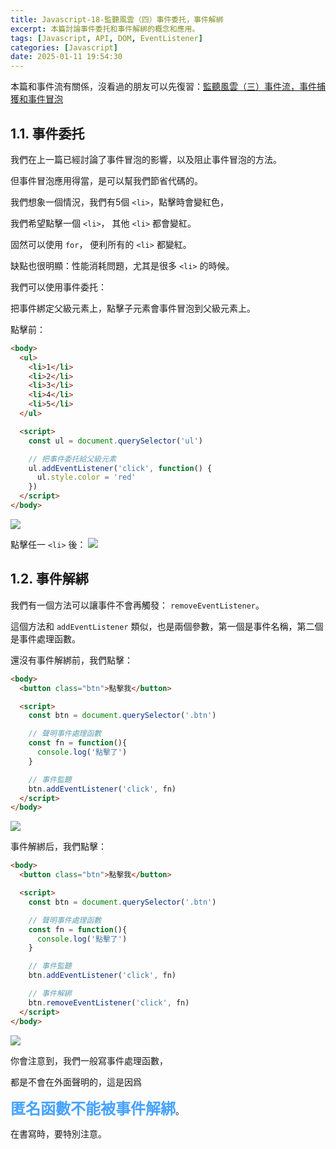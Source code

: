 ```yaml
---
title: Javascript-18-監聽風雲（四）事件委托，事件解綁
excerpt: 本篇討論事件委托和事件解綁的概念和應用。
tags: [Javascript, API, DOM, EventListener] 
categories: [Javascript]
date: 2025-01-11 19:54:30
---
```


本篇和事件流有關係，沒看過的朋友可以先復習：[監聽風雲（三）事件流，事件捕獲和事件冒泡](https://wooiseong.vercel.app/2025/01/10/JS-17-eventflow/)

## 1.1. 事件委托
我們在上一篇已經討論了事件冒泡的影響，以及阻止事件冒泡的方法。

但事件冒泡應用得當，是可以幫我們節省代碼的。

我們想象一個情況，我們有5個 `<li>`，點擊時會變紅色，

我們希望點擊一個 `<li>`， 其他 `<li>` 都會變紅。
<br>

固然可以使用 `for`， 便利所有的 `<li>` 都變紅。

缺點也很明顯：性能消耗問題，尤其是很多 `<li>` 的時候。
<br>

我們可以使用事件委托：

把事件綁定父級元素上，點擊子元素會事件冒泡到父級元素上。
<br>

點擊前：
```html
<body>
  <ul>
    <li>1</li>
    <li>2</li>
    <li>3</li>
    <li>4</li>
    <li>5</li>
  </ul>

  <script>
    const ul = document.querySelector('ul')

    // 把事件委托給父級元素
    ul.addEventListener('click', function() {
      ul.style.color = 'red'
    })
  </script>
</body>
```
![](/img/JS/JS-18-1.png) 
<br>

點擊任一 `<li>` 後：
![](/img/JS/JS-18-2.png) 
<br>


## 1.2. 事件解綁
我們有一個方法可以讓事件不會再觸發： `removeEventListener`。

這個方法和 `addEventListener` 類似，也是兩個參數，第一個是事件名稱，第二個是事件處理函數。


還沒有事件解綁前，我們點擊：
```html
<body>
  <button class="btn">點擊我</button>

  <script>
    const btn = document.querySelector('.btn')

    // 聲明事件處理函數
    const fn = function(){
      console.log('點擊了')
    }

    // 事件監聽
    btn.addEventListener('click', fn)
  </script>
</body>
```
![](/img/JS/JS-18-3.png)
<br>


事件解綁后，我們點擊：
```html
<body>
  <button class="btn">點擊我</button>

  <script>
    const btn = document.querySelector('.btn')

    // 聲明事件處理函數
    const fn = function(){
      console.log('點擊了')
    }

    // 事件監聽
    btn.addEventListener('click', fn)

    // 事件解綁
    btn.removeEventListener('click', fn)
  </script>
</body>
```
![](/img/JS/JS-18-4.png)
<br>

你會注意到，我們一般寫事件處理函數，

都是不會在外面聲明的，這是因爲

<font color="#46A3FF" size="5">**匿名函數不能被事件解綁**</font>。

在書寫時，要特別注意。

